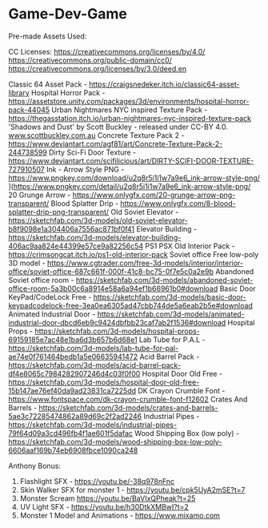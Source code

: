 # Game-Dev-Game

Pre-made Assets Used:

CC Licenses:
https://creativecommons.org/licenses/by/4.0/
https://creativecommons.org/public-domain/cc0/
https://creativecommons.org/licenses/by/3.0/deed.en

Classic 64 Asset Pack - https://craigsnedeker.itch.io/classic64-asset-library
Hospital Horror Pack - https://assetstore.unity.com/packages/3d/environments/hospital-horror-pack-44045
Urban Nightmares NYC inspired Texture Pack - https://thegasstation.itch.io/urban-nightmares-nyc-inspired-texture-pack
'Shadows and Dust' by Scott Buckley - released under CC-BY 4.0. www.scottbuckley.com.au
Concrete Texture Pack 2 - https://www.deviantart.com/agf81/art/Concrete-Texture-Pack-2-244738599
Dirty Sci-Fi Door Texture - https://www.deviantart.com/scifilicious/art/DIRTY-SCIFI-DOOR-TEXTURE-727910507
Ink - Arrow Style PNG - https://www.pngkey.com/download/u2q8r5i1i1w7a9e6_ink-arrow-style-png/ ](https://www.pngkey.com/detail/u2q8r5i1i1w7a9e6_ink-arrow-style-png/
20 Grunge Arrow - https://www.onlygfx.com/20-grunge-arrow-png-transparent/ 
Blood Splatter Drip - https://www.onlygfx.com/8-blood-splatter-drip-png-transparent/ 
Old Soviet Elevator - https://sketchfab.com/3d-models/old-soviet-elevator-b8f9098e1a304406a7556ac871bf0f41 
Elevator Building - https://sketchfab.com/3d-models/elevator-building-406ac9aa824e44399e57ce9a82256c54
PS1 PSX Old Interior Pack - https://crimsongcat.itch.io/ps1-old-interior-pack 
Soviet office Free low-poly 3D model - https://www.cgtrader.com/free-3d-models/interior/interior-office/soviet-office-687c661f-000f-41c8-bc75-0f7e5c0a2e9b 
Abandoned Soviet office room - https://sketchfab.com/3d-models/abandoned-soviet-office-room-5a3b00c6a8914e58a6a94ef1b66961b0#download 
Basic Door KeyPad/CodeLock Free - https://sketchfab.com/3d-models/basic-door-keypadcodelock-free-3ea0ea6305ad47cbb744de5a6eab2b5e#download  
Animated Industrial Door - https://sketchfab.com/3d-models/animated-industrial-door-dbcd6eb9c9424dbfbb23caf7ab2f1536#download 
Hospital Props - https://sketchfab.com/3d-models/hospital-props-69159185e7ac48e1ba6d3b657b6d68e1 
Lab Tube for P.A.L - https://sketchfab.com/3d-models/lab-tube-for-pal-ae74e0f761464bedb1a5e06635941472 
Acid Barrel Pack - https://sketchfab.com/3d-models/acid-barrel-pack-df4e8065c7984282907246d4c03f0f00 
Hospital Door Old Free - https://sketchfab.com/3d-models/hospital-door-old-free-15b147ae76ef40da9ad23831ca7225dd 
DK Crayon Crumble Font - https://www.fontspace.com/dk-crayon-crumble-font-f12602
Crates And Barrels - https://sketchfab.com/3d-models/crates-and-barrels-5ae3c72285474862a89d69c2f2ad2246 
Industrial Pipes - https://sketchfab.com/3d-models/industrial-pipes-79f64d09a3cd496fb4f1ae601f5dafac
Wood Shipping Box (low poly) - https://sketchfab.com/3d-models/wood-shipping-box-low-poly-6606aaf169b74eb6908fbce1090ca248

Anthony Bonus: 
1.	Flashlight SFX - https://youtu.be/-38q978nFnc
2.	Skin Walker SFX for monster 1 - https://youtu.be/cpk5UyA2mSE?t=7
3.	Monster Scream https://youtu.be/BaVIxQPheak?t=25
4.	UV Light SFX - https://youtu.be/h30DtkXMBwI?t=2
5.	Monster 1 Model and Animations - https://www.mixamo.com
